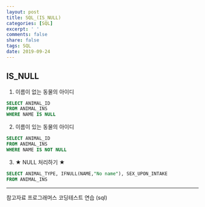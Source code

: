 ```yaml
---
layout: post
title: SQL_(IS_NULL)
categories: [SQL]
excerpt: ' '
comments: false
share: false
tags: SQL
date: 2019-09-24
---
```


## IS_NULL

1. 이름이 없는 동물의 아이디

```sql
SELECT ANIMAL_ID
FROM ANIMAL_INS
WHERE NAME IS NULL
```

2. 이름이 있는 동물의 아이디

```sql
SELECT ANIMAL_ID
FROM ANIMAL_INS
WHERE NAME IS NOT NULL
```

3. ★ NULL 처리하기 ★

```sql
SELECT ANIMAL_TYPE, IFNULL(NAME,"No name"), SEX_UPON_INTAKE
FROM ANIMAL_INS
```

---

참고자료
프로그래머스 코딩테스트 연습 (sql)
